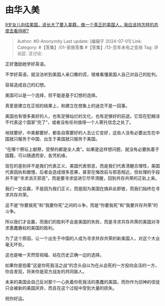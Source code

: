 # 由华入美
[9岁女儿向往美国，说长大了要入美籍，做一个真正的美国人，我应该持怎样的态度去看待呢?](https://www.zhihu.com/question/602108585/answer/3548254438)

> Author: #0-Anonymity
> Last update: [编辑于 2024-07-01]
> Link:
> Category: #【答集】/01-家族答集 #【答集】/13-百年未有之变局 
> Tag: 
> 评论区:
> 泛讨论:

正好激励她学好英语。

不学好英语，就没法听到美国人亲口撒的谎，很难看懂美国人自己对自己的批判。

容易造成自己的幻想。

美国可以是一个选择，但不能是基于幻想的选择。

真爱是建立在正视的结果上，和建立在想象上的迷恋不是一回事。

美国也有很多美好的人，也有足够灿烂的文化，也有足够好的前途。它现在犯糊涂不代表这个国家“完了”，或者没有任何值得一个人寄托信念之处了。

地球要好，中美都要好，都各自需要好的人去让它变好，这些人没有必要出生在中国就只服务于中国、出生于美国就只服务于美国。

“在哪个祭坛上献祭，受祭的都是全人类”。如果是这样想问题，就没有必要执着于国籍，可以随遇而安，各凭机缘。

现在的差别并不是我们代表正义、美国代表邪恶，而是我们代表清醒合理性，美国代表固执和傲慢，后者会造成很多恶果，甚至在悔改前与邪恶相近，但处理的手段并不是“寻求消灭邪恶”，而是要寻求促进它尽早清醒，回到共存共荣的正轨上来。

我们一定会赢，不是因为我们正义，而是因为美国在搞非此即彼，而我们始终在寻求共存共荣。

这不是“你要我死”和“我要你死”之间的斗争，而是“你要我死”和“我要共存共荣”的斗争。

所以我们才会赢，而我们的胜利不会是美国的失败，而是寻求共存共荣的美国对寻求愚蠢霸权的美国的胜利。

为了这个原因，让一个出生于中国的人成为寻求共存共荣的新美国人，对这个大业毫无坏处。

这也是唯一天然受祝福、站在历史正确一边的选择。

如果你是抱着“这是你死我活之战“的念头自以为在从会死的一方投向会活的一方，你会发现，将来你是双方战友的共同敌人。

未来的美国会自己反对那个一心执着你死我活的愚蠢的美国，而你作为旧神的信徒只会被新的美国厌弃，而且在这个过程中受到大量的损失。

祝你好运。